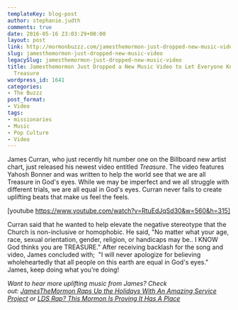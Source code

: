 ```yaml
---
templateKey: blog-post
author: stephanie.judth
comments: true
date: 2016-05-16 23:03:29+00:00
layout: post
link: http://mormonbuzzz.com/jamesthemormon-just-dropped-new-music-video/
slug: jamesthemormon-just-dropped-new-music-video
legacySlug: jamesthemormon-just-dropped-new-music-video
title: Jamesthemormon Just Dropped a New Music Video to Let Everyone Know They're
  Treasure
wordpress_id: 1641
categories:
- The Buzzz
post_format:
- Video
tags:
- missionaries
- Music
- Pop Culture
- Video
---
```


James Curran, who just recently hit number one on the Billboard new artist chart, just released his newest video entitled _Treasure_. The video features Yahosh Bonner and was written to help the world see that we are all Treasure in God's eyes. While we may be imperfect and we all struggle with different trials, we are all equal in God's eyes. Curran never fails to create uplifting beats that make us feel the feels.

[youtube https://www.youtube.com/watch?v=RtuEdJqSd30&w=560&h=315]



Curran said that he wanted to help elevate the negative stereotype that the Church is non-inclusive or homophobic. He said, "No matter what your age, race, sexual orientation, gender, religion, or handicaps may be.. I KNOW God thinks you are TREASURE." After receiving backlash for the song and video, James concluded with;  "I will never apologize for believing wholeheartedly that all people on this earth are equal in God's eyes." James, keep doing what you're doing!

_Want to hear more uplifting music from James? Check out: [JamesTheMormon Raps Up the Holidays With An Amazing Service Project](http://mormonbuzzz.com/jamesthemormon-raps-up-the-holidays-with-an-amazing-service-project/) or [LDS Rap? This Mormon Is Proving It Has A Place](http://mormonbuzzz.com/lds-rap-this-mormon-is-proving-it-has-a-place/)_
